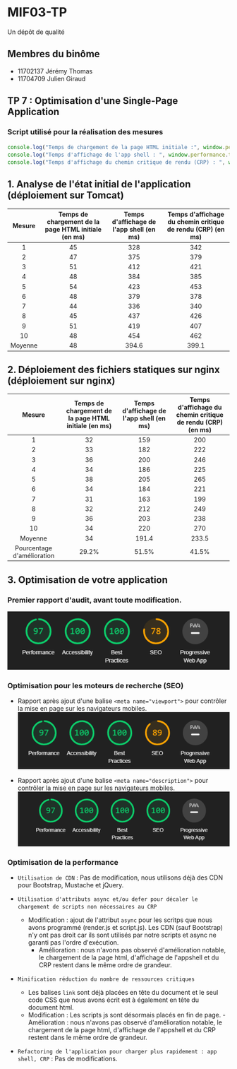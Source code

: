 # MIF03-TP

Un dépôt de qualité

## Membres du binôme

- 11702137 Jérémy Thomas
- 11704709 Julien Giraud

## TP 7 : Optimisation d'une Single-Page Application

### Script utilisé pour la réalisation des mesures 

```javascript
console.log("Temps de chargement de la page HTML initiale :", window.performance.timing.responseEnd - window.performance.timeOrigin, " ms") ; 
console.log("Temps d'affichage de l'app shell : ", window.performance.timing.domInteractive - window.performance.timing.domLoading, " ms");
console.log("Temps d'affichage du chemin critique de rendu (CRP) : ", window.performance.timing.domComplete - window.performance.timing.domLoading, " ms");
```

## 1. Analyse de l'état initial de l'application (déploiement sur Tomcat)

Mesure | Temps de chargement de la page HTML initiale (en ms) | Temps d'affichage de l'app shell (en ms) | Temps d'affichage du chemin critique de rendu (CRP) (en ms)
:---:|:---: | :---: | :---:
1 | 45 | 328 | 342
2 | 47 | 375 | 379
3 | 51 | 412 | 421
4 | 48 | 384 | 385
5 | 54 | 423 | 453
6 | 48 | 379 | 378
7 | 44 | 336 | 340
8 | 45 | 437 | 426
9 | 51 | 419 | 407
10 | 48 | 454 | 462
Moyenne | 48 | 394.6 | 399.1

## 2. Déploiement des fichiers statiques sur nginx (déploiement sur nginx)

Mesure | Temps de chargement de la page HTML initiale (en ms) | Temps d'affichage de l'app shell (en ms) | Temps d'affichage du chemin critique de rendu (CRP) (en ms)
:---:|:---: | :---: | :---:
1 | 32 | 159 | 200
2 | 33 | 182 | 222
3 | 36 | 200 | 246
4 | 34 | 186 | 225
5 | 38 | 205 | 265
6 | 34 | 184 | 221
7 | 31 | 163 | 199
8 | 32 | 212 | 249
9 | 36 | 203 | 238
10 | 34 | 220 | 270
Moyenne | 34 | 191.4 | 233.5
Pourcentage d'amélioration | 29.2% | 51.5% | 41.5%

## 3. Optimisation de votre application
### Premier rapport d'audit, avant toute modification.
![Premier rapport](./rapports_audit/Rapport_Init.png)

### Optimisation pour les moteurs de recherche (SEO)
- Rapport après ajout d'une balise ```<meta name="viewport">``` pour contrôler la mise en page sur les navigateurs mobiles.
![Rapport après ajout d'une balise meta viewport pour contrôler la mise en page sur les navigateurs mobiles.](./rapports_audit/Rapport_SEO_MetaViewport.png)

- Rapport après ajout d'une balise ```<meta name="description">``` pour contrôler la mise en page sur les navigateurs mobiles.
![Rapport après ajout d'une balise meta description pour ajouter une courte description à une page web, utilisée par les navigateurs.](./rapports_audit/Rapport_SEO_MetaDescription.png)

### Optimisation de la performance
- ```Utilisation de CDN``` : Pas de modification, nous utilisons déjà des CDN pour Bootstrap, Mustache et jQuery.

- ```Utilisation d'attributs async et/ou defer pour décaler le chargement de scripts non nécessaires au CRP``` 
	- Modification : ajout de l'attribut ```async``` pour les scritps que nous avons programmé (render.js et script.js). Les CDN (sauf Bootstrap) n'y ont pas droit car ils sont utilisés par notre scripts et async ne garanti pas l'ordre d'exécution. 
		- Amélioration : nous n'avons pas observé d'amélioration notable, le chargement de la page html, d'affichage de l'appshell et du CRP restent dans le même ordre de grandeur.

- ```Minification réduction du nombre de ressources critiques```
	- Les balises ```link``` sont déjà placées en tête du document et le seul code CSS que nous avons écrit est à également en tête du document html. 
	- Modification : Les scripts js sont désormais placés en fin de page.
			- Amélioration : nous n'avons pas observé d'amélioration notable, le chargement de la page html, d'affichage de l'appshell et du CRP restent dans le même ordre de grandeur.


- ```Refactoring de l'application pour charger plus rapidement : app shell, CRP``` : Pas de modifications.